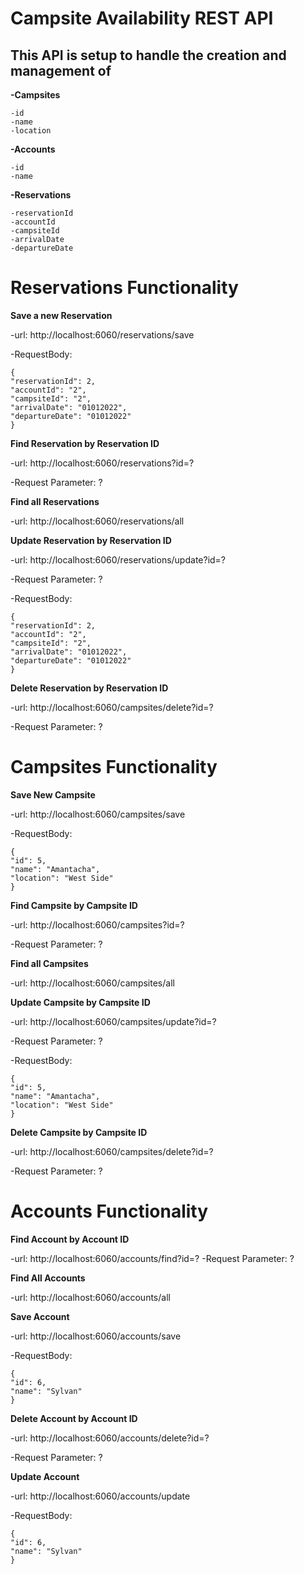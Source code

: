 
Campsite Availability REST API
==============================

This API is setup to handle the creation and management of
----------------------------------------------------------
**-Campsites**
    
    -id
    -name
    -location
**-Accounts**
   
    -id
    -name
**-Reservations**
  
    -reservationId
    -accountId
    -campsiteId
    -arrivalDate
    -departureDate
    

Reservations Functionality
=============================

**Save a new Reservation** 

-url: http://localhost:6060/reservations/save

-RequestBody:

    {
    "reservationId": 2,
    "accountId": "2",
    "campsiteId": "2",
    "arrivalDate": "01012022",
    "departureDate": "01012022"
    }
                  
**Find Reservation by Reservation ID**

-url: http://localhost:6060/reservations?id=?

-Request Parameter: ?
   
**Find all Reservations**

-url: http://localhost:6060/reservations/all
    
**Update Reservation by Reservation ID**

-url: http://localhost:6060/reservations/update?id=?

-Request Parameter: ?

-RequestBody:

    {
    "reservationId": 2,
    "accountId": "2",
    "campsiteId": "2",
    "arrivalDate": "01012022",
    "departureDate": "01012022"
    }
                   
**Delete Reservation by Reservation ID**

-url: http://localhost:6060/campsites/delete?id=?

-Request Parameter: ?
    

Campsites Functionality
=======================

**Save New Campsite**

-url: http://localhost:6060/campsites/save

-RequestBody:

    {
    "id": 5,
    "name": "Amantacha",
    "location": "West Side"
    }
    
**Find Campsite by Campsite ID**

-url: http://localhost:6060/campsites?id=?

-Request Parameter: ?
    
**Find all Campsites**

-url: http://localhost:6060/campsites/all
    
**Update Campsite by Campsite ID**

-url: http://localhost:6060/campsites/update?id=?

-Request Parameter: ?

-RequestBody:

    {
    "id": 5,
    "name": "Amantacha",
    "location": "West Side"
    }
                  
**Delete Campsite by Campsite ID**

-url: http://localhost:6060/campsites/delete?id=?

-Request Parameter: ?
   
   
Accounts Functionality
======================

**Find Account by Account ID**

-url: http://localhost:6060/accounts/find?id=?
-Request Parameter: ?

**Find All Accounts**

-url: http://localhost:6060/accounts/all
    
**Save Account**

-url: http://localhost:6060/accounts/save

-RequestBody:

    {
    "id": 6,
    "name": "Sylvan"
    }
                   
**Delete Account by Account ID**

-url: http://localhost:6060/accounts/delete?id=?

-Request Parameter: ?
     
 **Update Account**
 
 -url: http://localhost:6060/accounts/update
 
 -RequestBody:
 
    {
    "id": 6,
    "name": "Sylvan"
    }
